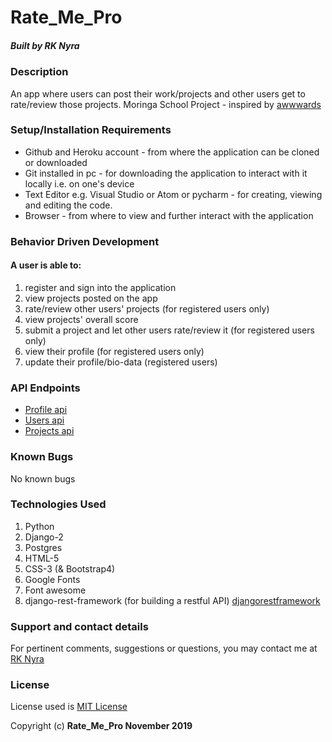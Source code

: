 # Rate_Me_Pro

##### Built by **RK Nyra**

### Description
An app where users can post their work/projects and other users get to rate/review those projects.
Moringa School Project - inspired by [awwwards](https://www.awwwards.com/)

### Setup/Installation Requirements
* Github and Heroku account - from where the application can be cloned or downloaded
* Git installed in pc - for downloading the application to interact with it locally i.e. on one's device
* Text Editor e.g. Visual Studio or Atom or pycharm - for creating, viewing and editing the code.
* Browser - from where to view and further interact with the application

### Behavior Driven Development
#### A user is able to:
1. register and sign into the application
2. view projects posted on the app
3. rate/review other users' projects (for registered users only)
4. view projects' overall score
5. submit a project and let other users rate/review it (for registered users only)
6. view their profile (for registered users only)
7. update their profile/bio-data (registered users)

### API Endpoints
* [Profile api](https://rate-me-pro.herokuapp.com/profiles/)
* [Users api](https://rate-me-pro.herokuapp.com/users/)
* [Projects api](https://rate-me-pro.herokuapp.com/projects/)

### Known Bugs
No known bugs

### Technologies Used
1. Python 
2. Django-2
3. Postgres
4. HTML-5
5. CSS-3 (& Bootstrap4)
6. Google Fonts
7. Font awesome
8. django-rest-framework (for building a restful API) [djangorestframework](https://www.django-rest-framework.org/tutorial/quickstart/)


### Support and contact details
For pertinent comments, suggestions or questions, you may contact me at [RK Nyra](https://www.gmail.com/)

### License
License used is <a href="https://choosealicense.com/licenses/mit/">MIT License</a> <br>

Copyright (c) **Rate_Me_Pro November 2019**